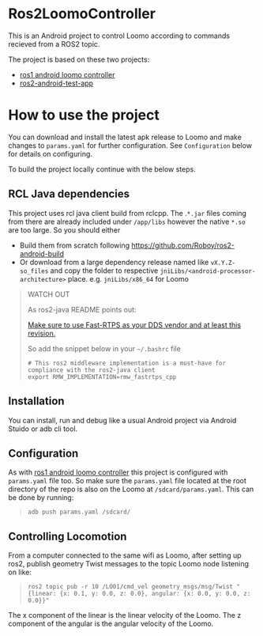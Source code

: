 # Ros2LoomoController

This is an Android project to control Loomo according to commands recieved from a ROS2 topic.

The project is based on these two projects:
- [ros1 android loomo controller](https://github.com/mit-acl/android_loomo_ros_core)
- [ros2-android-test-app](https://github.com/YasuChiba/ros2-android-test-app)

# How to use the project
You can download and install the latest apk release to Loomo and make changes to `params.yaml` for further configuration. See `Configuration` below for details on configuring.

To build the project locally continue with the below steps.

## RCL Java dependencies
This project uses rcl java client build from rclcpp. The .`*.jar` files coming from there are already included under `/app/libs` however the native `*.so` are too large. So you should either 
- Build them from scratch following https://github.com/Roboy/ros2-android-build
- Or download from a large dependency release named like `vX.Y.Z-so_files` and copy the folder to respective `jniLibs/<android-processor-architecture>` place. e.g. `jniLibs/x86_64` for Loomo

> WATCH OUT
>
> As ros2-java README points out: 
>
> [Make sure to use Fast-RTPS as your DDS vendor and at least this revision.](https://github.com/ros2-java/ros2_java#including-android)
> 
> So add the snippet below in your `~/.bashrc` file
> ```
> # This ros2 middleware implementation is a must-have for compliance with the ros2-java client
> export RMW_IMPLEMENTATION=rmw_fastrtps_cpp
> ```

## Installation
You can install, run and debug like a usual Android project via Android Stuido or adb cli tool.

## Configuration
As with [ros1 android loomo controller](https://github.com/mit-acl/android_loomo_ros_core) this project is configured with `params.yaml` file too. So make sure the `params.yaml` file located at the root directory of the repo is also on the Loomo at `/sdcard/params.yaml`. This can be done by running: 
> `adb push params.yaml /sdcard/`

## Controlling Locomotion
From a computer connected to the same wifi as Loomo, after setting up ros2, publish geometry Twist messages to the topic Loomo node listening on like:
> `ros2 topic pub -r 10 /LO01/cmd_vel geometry_msgs/msg/Twist "{linear: {x: 0.1, y: 0.0, z: 0.0}, angular: {x: 0.0, y: 0.0, z: 0.0}}"`

The x component of the linear is the linear velocity of the Loomo. The z component of the angular is the angular velocity of the Loomo.

